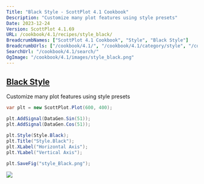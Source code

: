 ```yaml
---
Title: "Black Style - ScottPlot 4.1 Cookbook"
Description: "Customize many plot features using style presets"
Date: 2023-12-24
Version: ScottPlot 4.1.69
URL: /cookbook/4.1/recipes/style_black/
BreadcrumbNames: ["ScottPlot 4.1 Cookbook", "Style", "Black Style"]
BreadcrumbUrls: ["/cookbook/4.1/", "/cookbook/4.1/category/style", "/cookbook/4.1/recipes/style_black/"]
SearchUrl: "/cookbook/4.1/search/"
OgImage: "/cookbook/4.1/images/style_black.png"
---
```


<h2><a id='black-style' href='/cookbook/4.1/recipes/style_black/'>Black Style</a></h2>

Customize many plot features using style presets

```cs
var plt = new ScottPlot.Plot(600, 400);

plt.AddSignal(DataGen.Sin(51));
plt.AddSignal(DataGen.Cos(51));

plt.Style(Style.Black);
plt.Title("Style.Black");
plt.XLabel("Horizontal Axis");
plt.YLabel("Vertical Axis");

plt.SaveFig("style_Black.png");
```

<img src='../../images/style_black.png' class='d-block mx-auto my-5' />


